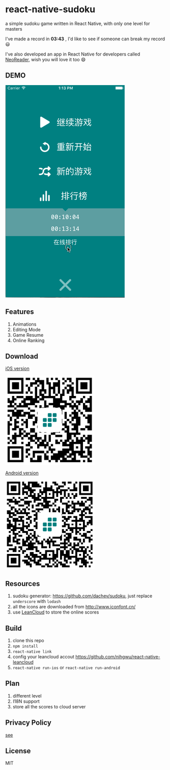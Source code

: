 # react-native-sudoku
a simple sudoku game written in React Native, with only one level for masters

I've made a record in **03:43** , I'd like to see if someone can break my record 😃 

I've also developed an app in React Native for developers called [NeoReader](https://github.com/nihgwu/NeoReader), wish you will love it too 😄

## DEMO
![](./resource/demo.gif)

## Features
1. Animations
2. Editing Mode
3. Game Resume
4. Online Ranking

## Download
[iOS version](https://itunes.apple.com/cn/app/shu-du-zhong-shi-chun-cui/id1138612488)

![iOS version](./resource/qrcode-ios.png)

[Android version](http://a.app.qq.com/o/simple.jsp?pkgname=com.liteneo.sudoku)

![Android version](./resource/qrcode-android.png)

## Resources
1. sudoku generator: https://github.com/dachev/sudoku, just replace `underscore` with `lodash`
2. all the icons are downloaded from http://www.iconfont.cn/ 
3. use [LeanCloud](https://leancloud.cn/) to store the online scores

## Build
1. clone this repo
2. `npm install`
3. `react-native link`
4. config your leancloud accout https://github.com/nihgwu/react-native-leancloud
5. `react-native run-ios` or `react-native run-android`

## Plan
1. different level
2. I18N support
3. store all the scores to cloud server

## Privacy Policy
[see](./PRIVACY.md)

## License
MIT
